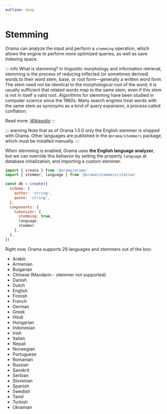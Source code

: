 ```yaml
---
outline: deep
---
```


# Stemming

Orama can analyze the input and perform a `stemming` operation, which allows the engine to perform more optimized queries, as well as save indexing space.

::: info What is stemming?
In linguistic morphology and information retrieval, stemming is the process of reducing inflected (or sometimes derived) words to their word stem, base, or root form—generally a written word form. The stem need not be identical to the morphological root of the word; it is usually sufficient that related words map to the same stem, even if this stem is not in itself a valid root. Algorithms for stemming have been studied in computer science since the 1960s. Many search engines treat words with the same stem as synonyms as a kind of query expansion, a process called conflation.

Read more: [_Wikipedia_](https://en.wikipedia.org/wiki/Stemming)
::: 

::: warning
Note that as of Orama 1.0.0 only the English stemmer is shipped with Orama. Other languages are published in the `@orama/stemmers` package, which must be installed manually.
:::

When stemming is enabled, Orama uses **the English language analyzer**, but we can override this behavior by setting the property `language` at database initialization, and importing a custom stemmer.


```javascript copy
import { create } from '@orama/orama'
import { stemmer, language } from '@orama/stemmers/italian'

const db = create({
  schema: {
    author: 'string',
    quote: 'string',
  },
  components: {
    tokenizer: {
      stemming: true,
      language,
      stemmer
    },
  },
})
```

Right now, Orama supports 29 languages and stemmers out of the box:

- Arabic
- Armenian
- Bulgarian
- Chinese (Mandarin - stemmer not supported)
- Danish
- Dutch
- English
- Finnish
- French
- German
- Greek
- Hindi
- Hungarian
- Indonesian
- Irish
- Italian
- Nepali
- Norwegian
- Portuguese
- Romanian
- Russian
- Sanskrit
- Serbian
- Slovenian
- Spanish
- Swedish
- Tamil
- Turkish
- Ukrainian